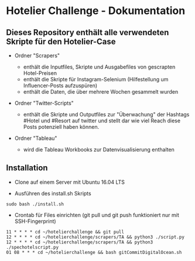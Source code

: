 # Hotelier Challenge - Dokumentation
## Dieses Repository enthält alle verwendeten Skripte für den Hotelier-Case

- Ordner "Scrapers"
    - enthält die Inputfiles, Skripte und Ausgabefiles von gescrapten Hotel-Preisen
    - enthält die Skripte für Instagram-Selenium (Hilfestellung um Influencer-Posts aufzuspüren)
    - enthält die Daten, die über mehrere Wochen gesammelt wurden 

- Ordner "Twitter-Scripts"
    - enthält die Skripte und Outputfiles zur "Überwachung" der Hashtags #Hotel und #Resort auf twitter
      und stellt dar wie viel Reach diese Posts potenziell haben können.

- Ordner "Tableau"
    - wird die Tableau Workbooks zur Datenvisualisierung enthalten
    
## Installation
- Clone auf einem Server mit Ubuntu 16.04 LTS


- Ausführen des install.sh Skripts
```
sudo bash ./install.sh
```

- Crontab für Files einrichten
(git pull und git push funktioniert nur mit SSH-Fingerprint)


```
11 * * * * cd ~/hotelierchallenge && git pull
12 * * * * cd ~/hotelierchallenge/scrapers/TA && python3 ./script.py
12 * * * * cd ~/hotelierchallenge/scrapers/TA && python3 ./spechotelscript.py
01 08 * * * cd ~/hotelierchallenge && bash gitCommitDigitalOcean.sh
```
